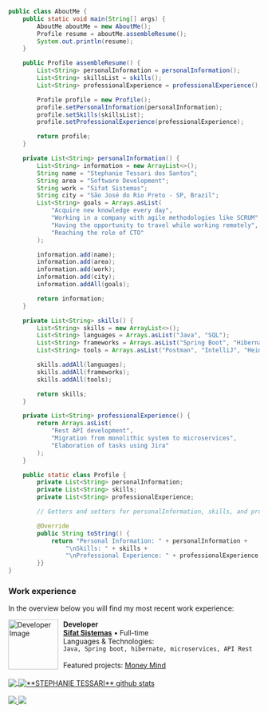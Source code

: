 ```java
public class AboutMe {
    public static void main(String[] args) {
        AboutMe aboutMe = new AboutMe();
        Profile resume = aboutMe.assembleResume();
        System.out.println(resume);
    }

    public Profile assembleResume() {
        List<String> personalInformation = personalInformation();
        List<String> skillsList = skills();
        List<String> professionalExperience = professionalExperience();

        Profile profile = new Profile();
        profile.setPersonalInformation(personalInformation);
        profile.setSkills(skillsList);
        profile.setProfessionalExperience(professionalExperience);

        return profile;
    }

    private List<String> personalInformation() {
        List<String> information = new ArrayList<>();
        String name = "Stephanie Tessari dos Santos";
        String area = "Software Development";
        String work = "Sifat Sistemas";
        String city = "São José do Rio Preto - SP, Brazil";
        List<String> goals = Arrays.asList(
            "Acquire new knowledge every day",
            "Working in a company with agile methodologies like SCRUM",
            "Having the opportunity to travel while working remotely",
            "Reaching the role of CTO"
        );

        information.add(name);
        information.add(area);
        information.add(work);
        information.add(city);
        information.addAll(goals);

        return information;
    }

    private List<String> skills() {
        List<String> skills = new ArrayList<>();
        List<String> languages = Arrays.asList("Java", "SQL");
        List<String> frameworks = Arrays.asList("Spring Boot", "Hibernate");
        List<String> tools = Arrays.asList("Postman", "IntelliJ", "HeidiSQL", "GitLab", "Jira");

        skills.addAll(languages);
        skills.addAll(frameworks);
        skills.addAll(tools);

        return skills;
    }

    private List<String> professionalExperience() {
        return Arrays.asList(
            "Rest API development",
            "Migration from monolithic system to microservices",
            "Elaboration of tasks using Jira"
        );
    }

    public static class Profile {
        private List<String> personalInformation;
        private List<String> skills;
        private List<String> professionalExperience;

        // Getters and setters for personalInformation, skills, and professionalExperience

        @Override
        public String toString() {
            return "Personal Information: " + personalInformation +
                "\nSkills: " + skills +
                "\nProfessional Experience: " + professionalExperience;
        }}
}
```

### Work experience

In the overview below you will find my most recent work experience:

<div style="display: flex; align-items: center; gap: 10px;">
    <img src="https://media.licdn.com/dms/image/C4D0BAQGitHLxM1FJ6w/company-logo_200_200/0/1676561627584?e=1699488000&v=beta&t=0B6TzrSFq0H3F7cJE1KWf_ueyKoFBg2vk2zKxC8ZkHY" alt="Developer Image" width="100" height="100" />
    <div>
        <strong>Developer</strong><br>
        <a href="https://sifat.com.br/" target="_blank"><strong>Sifat Sistemas</strong></a> • Full-time<br>
        Languages ​​& Technologies:<br>  <code>Java, Spring boot, hibernate, microservices, API Rest</code>
        <br><br> 
        Featured projects: <a href="https://github.com/SteTessari/money-mind" target="_blank">Money Mind</a>
    </div> 
</div>

<br> 
<a href="https://github.com/Gurupreet">
  <img align="center" src="https://github-readme-stats.vercel.app/api/top-langs/?username=SteTessari&theme=dracula&hide_langs_below=1" />
</a>

<a href="https://github.com/Gurupreet">
 <img align="center" src="https://github-readme-stats.vercel.app/api?username=SteTessari&show_icons=true&theme=dracula&line_height=27" alt="**STEPHANIE TESSARI** github stats"/>
</a>
<br> 
<br> 

  <a href="https://www.linkedin.com/in/stephanie-tessare-86ba30192/" alt="LinkedIn">
    <img src="https://img.shields.io/badge/-Linkedin-0e76a8?style=flat-square&logo=Linkedin&logoColor=white" />
  </a>

  <a href="https://api.whatsapp.com/send?phone=5511976612807" alt="WhatsApp">
    <img src="https://img.shields.io/badge/-WhatsApp-25d366?style=flat-square&labelColor=25d366&logo=whatsapp&logoColor=white" />
  </a>
</p>
